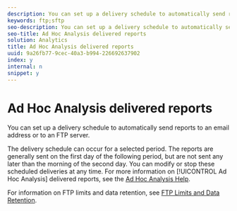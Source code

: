 ```yaml
---
description: You can set up a delivery schedule to automatically send reports to an email address or to an FTP server.
keywords: ftp;sftp
seo-description: You can set up a delivery schedule to automatically send reports to an email address or to an FTP server.
seo-title: Ad Hoc Analysis delivered reports
solution: Analytics
title: Ad Hoc Analysis delivered reports
uuid: 9a26fb77-9cec-40a3-b994-226692637902
index: y
internal: n
snippet: y
---
```


# Ad Hoc Analysis delivered reports

You can set up a delivery schedule to automatically send reports to an email address or to an FTP server.

The delivery schedule can occur for a selected period. The reports are generally sent on the first day of the following period, but are not sent any later than the morning of the second day. You can modify or stop these scheduled deliveries at any time. For more information on [!UICONTROL Ad Hoc Analysis] delivered reports, see the [Ad Hoc Analysis Help](https://marketing.adobe.com/resources/help/en_US/dsc/index.html#Discover_Help).

For information on FTP limits and data retention, see [FTP Limits and Data Retention](../../../export/ftp-and-sftp-bucket/ftp-limits.md#concept_8CAA1D8F27B3411AB902520AD6C9A70E). 
